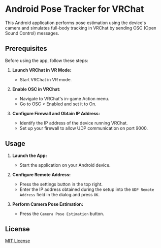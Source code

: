 # Android Pose Tracker for VRChat

This Android application performs pose estimation using the device's camera and simulates full-body tracking in VRChat by sending OSC (Open Sound Control) messages.

## Prerequisites

Before using the app, follow these steps:

1. **Launch VRChat in VR Mode:**
    - Start VRChat in VR mode.

2. **Enable OSC in VRChat:**
    - Navigate to VRChat's in-game Action menu.
    - Go to OSC > Enabled and set it to On.

3. **Configure Firewall and Obtain IP Address:**
    - Identify the IP address of the device running VRChat.
    - Set up your firewall to allow UDP communication on port 9000.

## Usage

1. **Launch the App:**
    - Start the application on your Android device.

2. **Configure Remote Address:**
    - Press the settings button in the top right.
    - Enter the IP address obtained during the setup into the `UDP Remote Address` field in the dialog and press `OK`.

3. **Perform Camera Pose Estimation:**
    - Press the `Camera Pose Estimation` button.

## License
[MIT License](./LICENSE)